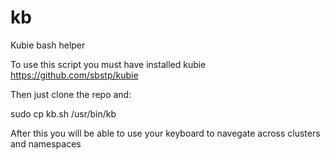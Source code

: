 # kb
Kubie bash helper

To use this script you must have installed kubie https://github.com/sbstp/kubie

Then just clone the repo and:

sudo cp kb.sh /usr/bin/kb

After this you will be able to use your keyboard to navegate across clusters and namespaces
